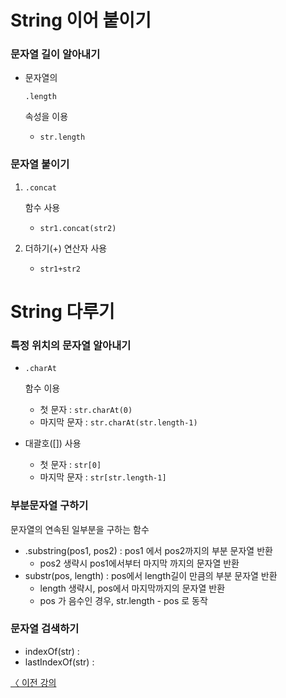 # String 이어 붙이기

### 문자열 길이 알아내기

- 문자열의

  ```
  .length
  ```

  속성을 이용

  - `str.length`

### 문자열 붙이기

1. ```
   .concat
   ```

   함수 사용

   - `str1.concat(str2)`

2. 더하기(+) 연산자 사용

   - `str1+str2`



# String 다루기

### 특정 위치의 문자열 알아내기

- ```
  .charAt
  ```

  함수 이용

  - 첫 문자 : `str.charAt(0)`
  - 마지막 문자 : `str.charAt(str.length-1)`

- 대괄호([]) 사용

  - 첫 문자 : `str[0]`
  - 마지막 문자 : `str[str.length-1]`

### 부분문자열 구하기

문자열의 연속된 일부분을 구하는 함수

- .substring(pos1, pos2) : pos1 에서 pos2까지의 부분 문자열 반환
  - pos2 생략시 pos1에서부터 마지막 까지의 문자열 반환
- substr(pos, length) : pos에서 length길이 만큼의 부분 문자열 반환
  - length 생략시, pos에서 마지막까지의 문자열 반환
  - pos 가 음수인 경우, str.length - pos 로 동작

### 문자열 검색하기

- indexOf(str) :
- lastIndexOf(str) :



[〈 이전 강의](https://programmers.co.kr/learn/courses/3/lessons/201)